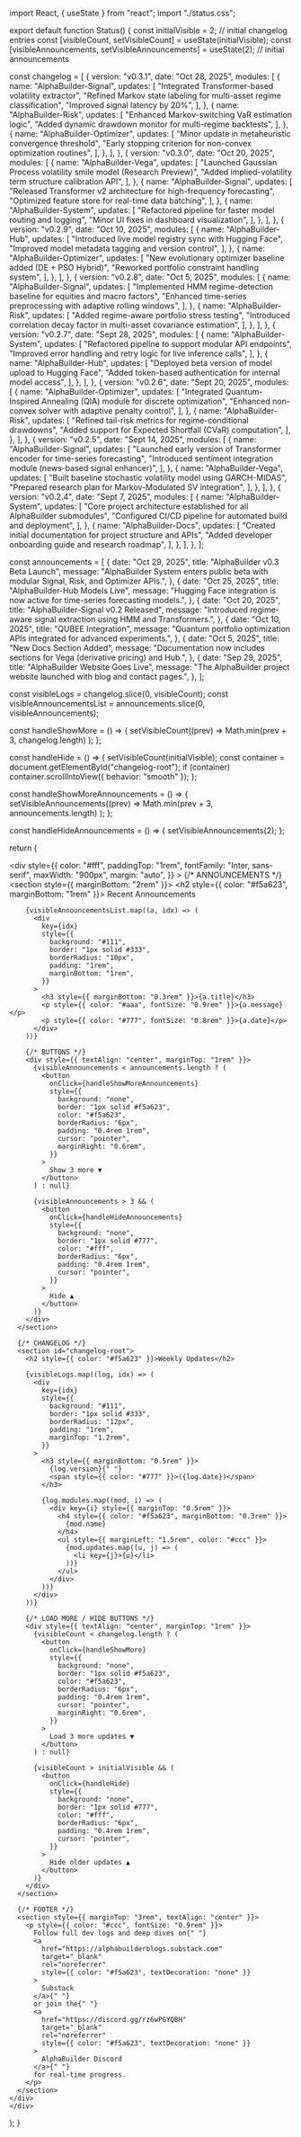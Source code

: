 import React, { useState } from "react";
import "./status.css";

export default function Status() {
  const initialVisible = 2; // initial changelog entries
  const [visibleCount, setVisibleCount] = useState(initialVisible);
  const [visibleAnnouncements, setVisibleAnnouncements] = useState(2); // initial announcements

  const changelog = [
    {
      version: "v0.3.1",
      date: "Oct 28, 2025",
      modules: [
        {
          name: "AlphaBuilder-Signal",
          updates: [
            "Integrated Transformer-based volatility extractor",
            "Refined Markov state labeling for multi-asset regime classification",
            "Improved signal latency by 20%",
          ],
        },
        {
          name: "AlphaBuilder-Risk",
          updates: [
            "Enhanced Markov-switching VaR estimation logic",
            "Added dynamic drawdown monitor for multi-regime backtests",
          ],
        },
        {
          name: "AlphaBuilder-Optimizer",
          updates: [
            "Minor update in metaheuristic convergence threshold",
            "Early stopping criterion for non-convex optimization routines",
          ],
        },
      ],
    },
    {
      version: "v0.3.0",
      date: "Oct 20, 2025",
      modules: [
        {
          name: "AlphaBuilder-Vega",
          updates: [
            "Launched Gaussian Process volatility smile model (Research Preview)",
            "Added implied-volatility term structure calibration API",
          ],
        },
        {
          name: "AlphaBuilder-Signal",
          updates: [
            "Released Transformer v2 architecture for high-frequency forecasting",
            "Optimized feature store for real-time data batching",
          ],
        },
        {
          name: "AlphaBuilder-System",
          updates: [
            "Refactored pipeline for faster model routing and logging",
            "Minor UI fixes in dashboard visualization",
          ],
        },
      ],
    },
    {
      version: "v0.2.9",
      date: "Oct 10, 2025",
      modules: [
        {
          name: "AlphaBuilder-Hub",
          updates: [
            "Introduced live model registry sync with Hugging Face",
            "Improved model metadata tagging and version control",
          ],
        },
        {
          name: "AlphaBuilder-Optimizer",
          updates: [
            "New evolutionary optimizer baseline added (DE + PSO Hybrid)",
            "Reworked portfolio constraint handling system",
          ],
        },
      ],
    },
    {
      version: "v0.2.8",
      date: "Oct 5, 2025",
      modules: [
        {
          name: "AlphaBuilder-Signal",
          updates: [
            "Implemented HMM regime-detection baseline for equities and macro factors",
            "Enhanced time-series preprocessing with adaptive rolling windows",
          ],
        },
        {
          name: "AlphaBuilder-Risk",
          updates: [
            "Added regime-aware portfolio stress testing",
            "Introduced correlation decay factor in multi-asset covariance estimation",
          ],
        },
      ],
    },
    {
      version: "v0.2.7",
      date: "Sept 28, 2025",
      modules: [
        {
          name: "AlphaBuilder-System",
          updates: [
            "Refactored pipeline to support modular API endpoints",
            "Improved error handling and retry logic for live inference calls",
          ],
        },
        {
          name: "AlphaBuilder-Hub",
          updates: [
            "Deployed beta version of model upload to Hugging Face",
            "Added token-based authentication for internal model access",
          ],
        },
      ],
    },
    {
      version: "v0.2.6",
      date: "Sept 20, 2025",
      modules: [
        {
          name: "AlphaBuilder-Optimizer",
          updates: [
            "Integrated Quantum-Inspired Annealing (QIA) module for discrete optimization",
            "Enhanced non-convex solver with adaptive penalty control",
          ],
        },
        {
          name: "AlphaBuilder-Risk",
          updates: [
            "Refined tail-risk metrics for regime-conditional drawdowns",
            "Added support for Expected Shortfall (CVaR) computation",
          ],
        },
      ],
    },
    {
      version: "v0.2.5",
      date: "Sept 14, 2025",
      modules: [
        {
          name: "AlphaBuilder-Signal",
          updates: [
            "Launched early version of Transformer encoder for time-series forecasting",
            "Introduced sentiment integration module (news-based signal enhancer)",
          ],
        },
        {
          name: "AlphaBuilder-Vega",
          updates: [
            "Built baseline stochastic volatility model using GARCH-MIDAS",
            "Prepared research plan for Markov-Modulated SV integration",
          ],
        },
      ],
    },
    {
      version: "v0.2.4",
      date: "Sept 7, 2025",
      modules: [
        {
          name: "AlphaBuilder-System",
          updates: [
            "Core project architecture established for all AlphaBuilder submodules",
            "Configured CI/CD pipeline for automated build and deployment",
          ],
        },
        {
          name: "AlphaBuilder-Docs",
          updates: [
            "Created initial documentation for project structure and APIs",
            "Added developer onboarding guide and research roadmap",
          ],
        },
      ],
    },
  ];

  const announcements = [
    {
      date: "Oct 29, 2025",
      title: "AlphaBuilder v0.3 Beta Launch",
      message:
        "AlphaBuilder System enters public beta with modular Signal, Risk, and Optimizer APIs.",
    },
    {
      date: "Oct 25, 2025",
      title: "AlphaBuilder-Hub Models Live",
      message:
        "Hugging Face integration is now active for time-series forecasting models.",
    },
    {
      date: "Oct 20, 2025",
      title: "AlphaBuilder-Signal v0.2 Released",
      message:
        "Introduced regime-aware signal extraction using HMM and Transformers.",
    },
    {
      date: "Oct 10, 2025",
      title: "QUBEE Integration",
      message:
        "Quantum portfolio optimization APIs integrated for advanced experiments.",
    },
    {
      date: "Oct 5, 2025",
      title: "New Docs Section Added",
      message:
        "Documentation now includes sections for Vega (derivative pricing) and Hub.",
    },
    {
      date: "Sep 29, 2025",
      title: "AlphaBuilder Website Goes Live",
      message:
        "The AlphaBuilder project website launched with blog and contact pages.",
    },
  ];

  const visibleLogs = changelog.slice(0, visibleCount);
  const visibleAnnouncementsList = announcements.slice(0, visibleAnnouncements);

  const handleShowMore = () => {
    setVisibleCount((prev) =>
      Math.min(prev + 3, changelog.length)
    );
  };

  const handleHide = () => {
    setVisibleCount(initialVisible);
    const container = document.getElementById("changelog-root");
    if (container) container.scrollIntoView({ behavior: "smooth" });
  };

  const handleShowMoreAnnouncements = () => {
    setVisibleAnnouncements((prev) =>
      Math.min(prev + 3, announcements.length)
    );
  };

  const handleHideAnnouncements = () => {
    setVisibleAnnouncements(2);
  };

  return (
    <div class='status-section'>
    <div
      style={{
        color: "#fff",
        paddingTop: "1rem",
        fontFamily: "Inter, sans-serif",
        maxWidth: "900px",
        margin: "auto",
      }}
    >
      {/* ANNOUNCEMENTS */}
      <section style={{ marginBottom: "2rem" }}>
        <h2 style={{ color: "#f5a623", marginBottom: "1rem" }}>
          Recent Announcements
        </h2>

        {visibleAnnouncementsList.map((a, idx) => (
          <div
            key={idx}
            style={{
              background: "#111",
              border: "1px solid #333",
              borderRadius: "10px",
              padding: "1rem",
              marginBottom: "1rem",
            }}
          >
            <h3 style={{ marginBottom: "0.3rem" }}>{a.title}</h3>
            <p style={{ color: "#aaa", fontSize: "0.9rem" }}>{a.message}</p>
            <p style={{ color: "#777", fontSize: "0.8rem" }}>{a.date}</p>
          </div>
        ))}

        {/* BUTTONS */}
        <div style={{ textAlign: "center", marginTop: "1rem" }}>
          {visibleAnnouncements < announcements.length ? (
            <button
              onClick={handleShowMoreAnnouncements}
              style={{
                background: "none",
                border: "1px solid #f5a623",
                color: "#f5a623",
                borderRadius: "6px",
                padding: "0.4rem 1rem",
                cursor: "pointer",
                marginRight: "0.6rem",
              }}
            >
              Show 3 more ▼
            </button>
          ) : null}

          {visibleAnnouncements > 3 && (
            <button
              onClick={handleHideAnnouncements}
              style={{
                background: "none",
                border: "1px solid #777",
                color: "#fff",
                borderRadius: "6px",
                padding: "0.4rem 1rem",
                cursor: "pointer",
              }}
            >
              Hide ▲
            </button>
          )}
        </div>
      </section>

      {/* CHANGELOG */}
      <section id="changelog-root">
        <h2 style={{ color: "#f5a623" }}>Weekly Updates</h2>

        {visibleLogs.map((log, idx) => (
          <div
            key={idx}
            style={{
              background: "#111",
              border: "1px solid #333",
              borderRadius: "12px",
              padding: "1rem",
              marginTop: "1.2rem",
            }}
          >
            <h3 style={{ marginBottom: "0.5rem" }}>
              {log.version}{" "}
              <span style={{ color: "#777" }}>({log.date})</span>
            </h3>

            {log.modules.map((mod, i) => (
              <div key={i} style={{ marginTop: "0.5rem" }}>
                <h4 style={{ color: "#f5a623", marginBottom: "0.3rem" }}>
                  {mod.name}
                </h4>
                <ul style={{ marginLeft: "1.5rem", color: "#ccc" }}>
                  {mod.updates.map((u, j) => (
                    <li key={j}>{u}</li>
                  ))}
                </ul>
              </div>
            ))}
          </div>
        ))}

        {/* LOAD MORE / HIDE BUTTONS */}
        <div style={{ textAlign: "center", marginTop: "1rem" }}>
          {visibleCount < changelog.length ? (
            <button
              onClick={handleShowMore}
              style={{
                background: "none",
                border: "1px solid #f5a623",
                color: "#f5a623",
                borderRadius: "6px",
                padding: "0.4rem 1rem",
                cursor: "pointer",
                marginRight: "0.6rem",
              }}
            >
              Load 3 more updates ▼
            </button>
          ) : null}

          {visibleCount > initialVisible && (
            <button
              onClick={handleHide}
              style={{
                background: "none",
                border: "1px solid #777",
                color: "#fff",
                borderRadius: "6px",
                padding: "0.4rem 1rem",
                cursor: "pointer",
              }}
            >
              Hide older updates ▲
            </button>
          )}
        </div>
      </section>

      {/* FOOTER */}
      <section style={{ marginTop: "3rem", textAlign: "center" }}>
        <p style={{ color: "#ccc", fontSize: "0.9rem" }}>
          Follow full dev logs and deep dives on{" "}
          <a
            href="https://alphabuilderblogs.substack.com"
            target="_blank"
            rel="noreferrer"
            style={{ color: "#f5a623", textDecoration: "none" }}
          >
            Substack
          </a>{" "}
          or join the{" "}
          <a
            href="https://discord.gg/rz6wPGYQBH"
            target="_blank"
            rel="noreferrer"
            style={{ color: "#f5a623", textDecoration: "none" }}
          >
            AlphaBuilder Discord
          </a>{" "}
          for real-time progress.
        </p>
      </section>
    </div>
    </div>
  );
}
